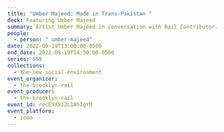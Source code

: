 ```yaml
---
title: "Umber Majeed: Made in Trans-Pakistan "
deck: Featuring Umber Majeed
summary: Artist Umber Majeed in conversation with Rail Contributor.
people:
  - person: " umber-majeed"
date: 2022-09-19T13:00:00-0500
end_date: 2022-09-19T14:30:00-0500
series: 650
collections:
  - the-new-social-environment
event_organizer:
  - the-brooklyn-rail
event_producer:
  - the-brooklyn-rail
event_id: recE9X812L1AhIgYM
event_platform:
  - zoom
---
```

